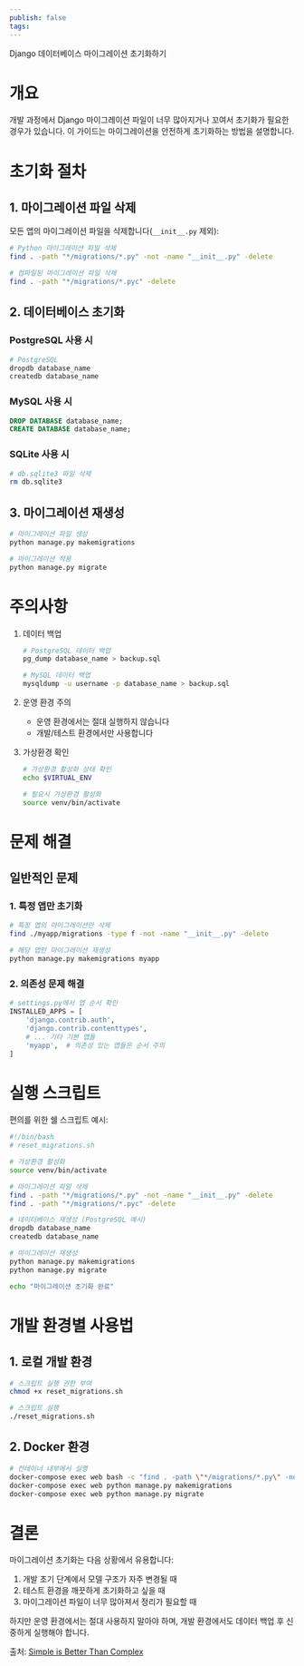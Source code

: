 ```yaml
---
publish: false
tags:
---
```

Django 데이터베이스 마이그레이션 초기화하기

# 개요
개발 과정에서 Django 마이그레이션 파일이 너무 많아지거나 꼬여서 초기화가 필요한 경우가 있습니다. 이 가이드는 마이그레이션을 안전하게 초기화하는 방법을 설명합니다.

# 초기화 절차

## 1. 마이그레이션 파일 삭제
모든 앱의 마이그레이션 파일을 삭제합니다(`__init__.py` 제외):

```bash
# Python 마이그레이션 파일 삭제
find . -path "*/migrations/*.py" -not -name "__init__.py" -delete

# 컴파일된 마이그레이션 파일 삭제
find . -path "*/migrations/*.pyc" -delete
```

## 2. 데이터베이스 초기화

### PostgreSQL 사용 시
```bash
# PostgreSQL
dropdb database_name
createdb database_name
```

### MySQL 사용 시
```sql
DROP DATABASE database_name;
CREATE DATABASE database_name;
```

### SQLite 사용 시
```bash
# db.sqlite3 파일 삭제
rm db.sqlite3
```

## 3. 마이그레이션 재생성
```bash
# 마이그레이션 파일 생성
python manage.py makemigrations

# 마이그레이션 적용
python manage.py migrate
```

# 주의사항

1. 데이터 백업
   ```bash
   # PostgreSQL 데이터 백업
   pg_dump database_name > backup.sql
   
   # MySQL 데이터 백업
   mysqldump -u username -p database_name > backup.sql
   ```

2. 운영 환경 주의
   - 운영 환경에서는 절대 실행하지 않습니다
   - 개발/테스트 환경에서만 사용합니다

3. 가상환경 확인
   ```bash
   # 가상환경 활성화 상태 확인
   echo $VIRTUAL_ENV
   
   # 필요시 가상환경 활성화
   source venv/bin/activate
   ```

# 문제 해결

## 일반적인 문제

### 1. 특정 앱만 초기화
```bash
# 특정 앱의 마이그레이션만 삭제
find ./myapp/migrations -type f -not -name "__init__.py" -delete

# 해당 앱만 마이그레이션 재생성
python manage.py makemigrations myapp
```

### 2. 의존성 문제 해결
```python
# settings.py에서 앱 순서 확인
INSTALLED_APPS = [
    'django.contrib.auth',
    'django.contrib.contenttypes',
    # ... 기타 기본 앱들
    'myapp',  # 의존성 있는 앱들은 순서 주의
]
```

# 실행 스크립트
편의를 위한 쉘 스크립트 예시:

```bash
#!/bin/bash
# reset_migrations.sh

# 가상환경 활성화
source venv/bin/activate

# 마이그레이션 파일 삭제
find . -path "*/migrations/*.py" -not -name "__init__.py" -delete
find . -path "*/migrations/*.pyc" -delete

# 데이터베이스 재생성 (PostgreSQL 예시)
dropdb database_name
createdb database_name

# 마이그레이션 재생성
python manage.py makemigrations
python manage.py migrate

echo "마이그레이션 초기화 완료"
```

# 개발 환경별 사용법

## 1. 로컬 개발 환경
```bash
# 스크립트 실행 권한 부여
chmod +x reset_migrations.sh

# 스크립트 실행
./reset_migrations.sh
```

## 2. Docker 환경
```bash
# 컨테이너 내부에서 실행
docker-compose exec web bash -c "find . -path \"*/migrations/*.py\" -not -name \"__init__.py\" -delete"
docker-compose exec web python manage.py makemigrations
docker-compose exec web python manage.py migrate
```

# 결론

마이그레이션 초기화는 다음 상황에서 유용합니다:
1. 개발 초기 단계에서 모델 구조가 자주 변경될 때
2. 테스트 환경을 깨끗하게 초기화하고 싶을 때
3. 마이그레이션 파일이 너무 많아져서 정리가 필요할 때

하지만 운영 환경에서는 절대 사용하지 말아야 하며, 개발 환경에서도 데이터 백업 후 신중하게 실행해야 합니다.

출처: [Simple is Better Than Complex](https://simpleisbetterthancomplex.com/tutorial/2016/07/26/how-to-reset-migrations.html)